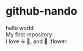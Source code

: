 # github-nando
hello world <br>
My first repository<br>
I love :coffee: :pizza:, and :dancer: :flower.
